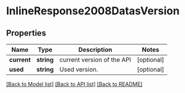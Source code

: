 # InlineResponse2008DatasVersion

## Properties
Name | Type | Description | Notes
------------ | ------------- | ------------- | -------------
**current** | **string** | current version of the API | [optional] 
**used** | **string** | Used version. | [optional] 

[[Back to Model list]](../../README.md#documentation-for-models) [[Back to API list]](../../README.md#documentation-for-api-endpoints) [[Back to README]](../../README.md)

